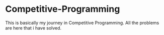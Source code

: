 # Competitive-Programming

This is basically my journey in Competitive Programming. All the problems are here that i have solved.
